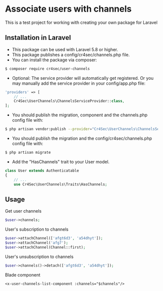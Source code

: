 # Associate users with channels

This is a test project for working with creating your own package for Laravel

## Installation in Laravel

- This package can be used with Laravel 5.8 or higher.
- This package publishes a config/cr4sec/channels.php file.
- You can install the package via composer:
    
```bash
$ composer require cr4sec/user-channels
```

- Optional: The service provider will automatically get registered. Or you may manually add the service provider in your config/app.php file:

```php
'providers' => [
    // ...
    Cr4Sec\UserChannels\ChannelsServiceProvider::class,
];
````
- You should publish the migration, component and the channels.php config file with:

```bash
$ php artisan vendor:publish --provider="Cr4Sec\UserChannels\ChannelsServiceProvider"
```

- You should publish the migration and the config/cr4sec/channels.php config file with:

```bash
$ php artisan migrate
```

- Add the "HasChannels" trait to your User model.

```php
class User extends Authenticatable
{
    // ...
    use Cr4Sec\UserChannels\Traits\HasChannels;
```

## Usage

Get user channels

```php
$user->channels;
```

User's subscription to channels

```php
$user->attachChannel(['afgt6d3', 'a54dhyt']);
$user->attachChannel('afg7');
$user->attachChannel(Channel::first);
```
User's unsubscription to channels

```php
$user->channels()->detach(['afgt6d3', 'a54dhyt']);
```

Blade component

```blade
<x-user-channels-list-component :channels="$channels"/>
```


